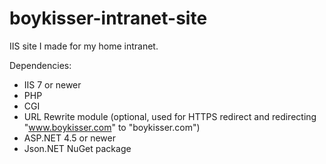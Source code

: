 # boykisser-intranet-site
IIS site I made for my home intranet.

Dependencies:
- IIS 7 or newer
- PHP
- CGI
- URL Rewrite module (optional, used for HTTPS redirect and redirecting "www.boykisser.com" to "boykisser.com")
- ASP.NET 4.5 or newer
- Json.NET NuGet package
